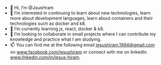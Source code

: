 - 👋 Hi, I’m @JsusHram
- 👀 I’m interested in continuing to learn about new technologies, learn more about development languages, learn about containers and their technologies such as docker        and k8. 
- 🌱 I’m currently learning js, react, docker & k8.
- 💞️ I’m looking to collaborate in small projects where I can contribute my knowledge and practice what I am studying.
- 📫 You can find me at the following email jesushiram.1994@gmail.com on www.facebook.com/jesushiram or connect with me on linkedIn www.linkedin.com/in/jesus-hiram.

<!---
JsusHram/JsusHram is a ✨ special ✨ repository because its `README.md` (this file) appears on your GitHub profile.
You can click the Preview link to take a look at your changes.
--->
